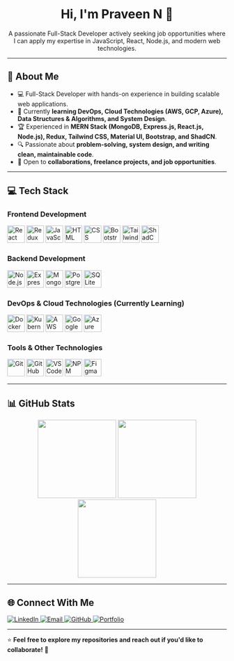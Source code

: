<h1 align="center">Hi, I'm Praveen N 👋</h1>

<p align="center">
  A passionate Full-Stack Developer actively seeking job opportunities where I can apply my expertise in JavaScript, React, Node.js, and modern web technologies.
</p>

---

## 🚀 About Me

- 💻 Full-Stack Developer with hands-on experience in building scalable web applications.
- 🌱 Currently **learning DevOps, Cloud Technologies (AWS, GCP, Azure), Data Structures & Algorithms, and System Design**.
- 🏆 Experienced in **MERN Stack (MongoDB, Express.js, React.js, Node.js), Redux, Tailwind CSS, Material UI, Bootstrap, and ShadCN**.
- 🔍 Passionate about **problem-solving, system design, and writing clean, maintainable code**.
- 🚀 Open to **collaborations, freelance projects, and job opportunities**.

---

## 💻 Tech Stack

### **Frontend Development**
<div align="left">
  <img src="https://cdn.jsdelivr.net/gh/devicons/devicon/icons/react/react-original.svg" height="40" alt="React" />
  <img src="https://cdn.jsdelivr.net/gh/devicons/devicon/icons/redux/redux-original.svg" height="40" alt="Redux" />
  <img src="https://cdn.jsdelivr.net/gh/devicons/devicon/icons/javascript/javascript-original.svg" height="40" alt="JavaScript" />
  <img src="https://cdn.jsdelivr.net/gh/devicons/devicon/icons/html5/html5-original.svg" height="40" alt="HTML" />
  <img src="https://cdn.jsdelivr.net/gh/devicons/devicon/icons/css3/css3-original.svg" height="40" alt="CSS" />
  <img src="https://cdn.jsdelivr.net/gh/devicons/devicon/icons/bootstrap/bootstrap-original.svg" height="40" alt="Bootstrap" />
  <img src="https://cdn.jsdelivr.net/gh/devicons/devicon/icons/tailwindcss/tailwindcss-plain.svg" height="40" alt="Tailwind CSS" />
  <img src="https://avatars.githubusercontent.com/u/139054888?s=200&v=4" height="40" alt="ShadCN" />
</div>

### **Backend Development**
<div align="left">
  <img src="https://cdn.jsdelivr.net/gh/devicons/devicon/icons/nodejs/nodejs-original.svg" height="40" alt="Node.js" />
  <img src="https://cdn.jsdelivr.net/gh/devicons/devicon/icons/express/express-original.svg" height="40" alt="Express.js" />
  <img src="https://cdn.jsdelivr.net/gh/devicons/devicon/icons/mongodb/mongodb-original.svg" height="40" alt="MongoDB" />
  <img src="https://cdn.jsdelivr.net/gh/devicons/devicon/icons/postgresql/postgresql-original.svg" height="40" alt="PostgreSQL" />
  <img src="https://cdn.jsdelivr.net/gh/devicons/devicon/icons/sqlite/sqlite-original.svg" height="40" alt="SQLite" />
</div>

### **DevOps & Cloud Technologies (Currently Learning)**
<div align="left">
  <img src="https://cdn.jsdelivr.net/gh/devicons/devicon/icons/docker/docker-original.svg" height="40" alt="Docker" />
  <img src="https://cdn.jsdelivr.net/gh/devicons/devicon/icons/kubernetes/kubernetes-plain.svg" height="40" alt="Kubernetes" />
  <img src="https://cdn.jsdelivr.net/gh/devicons/devicon/icons/aws/aws-original.svg" height="40" alt="AWS" />
  <img src="https://cdn.jsdelivr.net/gh/devicons/devicon/icons/googlecloud/googlecloud-original.svg" height="40" alt="Google Cloud" />
  <img src="https://cdn.jsdelivr.net/gh/devicons/devicon/icons/azure/azure-original.svg" height="40" alt="Azure" />
</div>

### **Tools & Other Technologies**
<div align="left">
  <img src="https://cdn.jsdelivr.net/gh/devicons/devicon/icons/git/git-original.svg" height="40" alt="Git" />
  <img src="https://cdn.jsdelivr.net/gh/devicons/devicon/icons/github/github-original.svg" height="40" alt="GitHub" />
  <img src="https://cdn.jsdelivr.net/gh/devicons/devicon/icons/vscode/vscode-original.svg" height="40" alt="VS Code" />
  <img src="https://cdn.jsdelivr.net/gh/devicons/devicon/icons/npm/npm-original-wordmark.svg" height="40" alt="NPM" />
  <img src="https://cdn.jsdelivr.net/gh/devicons/devicon/icons/figma/figma-original.svg" height="40" alt="Figma" />
</div>

---

## 📊 GitHub Stats
<div align="center">
  <img src="https://github-readme-stats.vercel.app/api?username=PraveenNagaraj77&theme=algolia&show_icons=true" height="180px"/>
  <img src="https://github-readme-streak-stats.herokuapp.com/?user=PraveenNagaraj77&theme=algolia&hide_border=false" height="180px"/>
  <img src="https://github-readme-stats.vercel.app/api/top-langs/?username=PraveenNagaraj77&theme=algolia&layout=compact" height="180px"/>
</div>

---

## 🌐 Connect With Me
<p align="left">
  <a href="https://linkedin.com/in/praveen-nagaraj-a8b956219" target="_blank">
    <img src="https://img.shields.io/badge/LinkedIn-%230077B5.svg?style=for-the-badge&logo=linkedin&logoColor=white" alt="LinkedIn" />
  </a>
  <a href="mailto:praveennagaraj76@gmail.com">
    <img src="https://img.shields.io/badge/Email-D14836?style=for-the-badge&logo=gmail&logoColor=white" alt="Email" />
  </a>
  <a href="https://github.com/PraveenNagaraj77">
    <img src="https://img.shields.io/badge/GitHub-100000?style=for-the-badge&logo=github&logoColor=white" alt="GitHub" />
  </a>
  <a href="https://portfolio-prav-een.netlify.app/">
    <img src="https://img.shields.io/badge/Portfolio-242424?style=for-the-badge&logo=web&logoColor=white" alt="Portfolio" />
  </a>
</p>

---

⭐ **Feel free to explore my repositories and reach out if you'd like to collaborate!** 🚀
